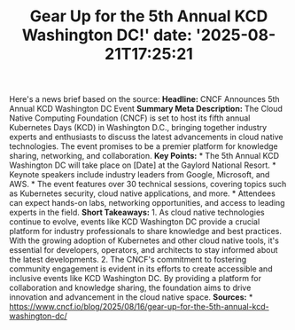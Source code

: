 ﻿---
title: "Gear Up for the 5th Annual KCD Washington DC!'
date: '2025-08-21T17:25:21"
category: "Markets"
summary: ""
slug: "gear up for the 5th annual kcd washington dc"
source_urls:
  - "https://www.cncf.io/blog/2025/08/16/gear-up-for-the-5th-annual-kcd-washington-dc/"
seo:
  title: "Gear Up for the 5th Annual KCD Washington DC! | Hash n Hedge'
  description: '"
  keywords: ["news", "markets", "brief"]
---
Here's a news brief based on the source:  **Headline:** CNCF Announces 5th Annual KCD Washington DC Event  **Summary Meta Description:** The Cloud Native Computing Foundation (CNCF) is set to host its fifth annual Kubernetes Days (KCD) in Washington D.C., bringing together industry experts and enthusiasts to discuss the latest advancements in cloud native technologies. The event promises to be a premier platform for knowledge sharing, networking, and collaboration.  **Key Points:**  * The 5th Annual KCD Washington DC will take place on [Date] at the Gaylord National Resort. * Keynote speakers include industry leaders from Google, Microsoft, and AWS. * The event features over 30 technical sessions, covering topics such as Kubernetes security, cloud native applications, and more. * Attendees can expect hands-on labs, networking opportunities, and access to leading experts in the field.  **Short Takeaways:**  1. As cloud native technologies continue to evolve, events like KCD Washington DC provide a crucial platform for industry professionals to share knowledge and best practices. With the growing adoption of Kubernetes and other cloud native tools, it's essential for developers, operators, and architects to stay informed about the latest developments. 2. The CNCF's commitment to fostering community engagement is evident in its efforts to create accessible and inclusive events like KCD Washington DC. By providing a platform for collaboration and knowledge sharing, the foundation aims to drive innovation and advancement in the cloud native space.  **Sources:**  * https://www.cncf.io/blog/2025/08/16/gear-up-for-the-5th-annual-kcd-washington-dc/ 
